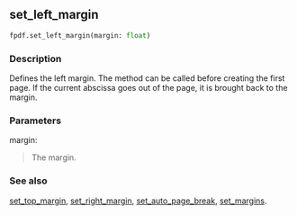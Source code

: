 ## set_left_margin ##

```python
fpdf.set_left_margin(margin: float)
```

### Description ###

Defines the left margin. The method can be called before creating the first page. 
If the current abscissa goes out of the page, it is brought back to the margin.

### Parameters ###

margin:
> The margin.

### See also ###

[set_top_margin](set_top_margin.md), [set_right_margin](set_right_margin.md), [set_auto_page_break](set_auto_page_break.md), [set_margins](set_margins.md).
